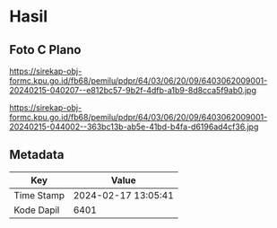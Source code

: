 # Hasil

## Foto C Plano

https://sirekap-obj-formc.kpu.go.id/fb68/pemilu/pdpr/64/03/06/20/09/6403062009001-20240215-040207--e812bc57-9b2f-4dfb-a1b9-8d8cca5f9ab0.jpg

https://sirekap-obj-formc.kpu.go.id/fb68/pemilu/pdpr/64/03/06/20/09/6403062009001-20240215-044002--363bc13b-ab5e-41bd-b4fa-d6196ad4cf36.jpg


## Metadata

| Key        | Value               |
| ---------- | ------------------- |
| Time Stamp | 2024-02-17 13:05:41 |
| Kode Dapil | 6401                |



